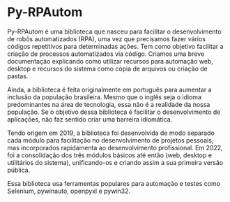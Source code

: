 # Py-RPAutom

Py-RPAutom é uma biblioteca que nasceu para facilitar o desenvolvimento de robôs automatizados (RPA), uma vez que precisamos fazer vários códigos repetitivos para determinadas ações. Tem como objetivo facilitar a criação de processos automatizados via código. Criamos uma breve documentação explicando como utilizar recursos para automação web, desktop e recursos do sistema como cópia de arquivos ou criação de pastas.

Ainda, a biblioteca é feita originalmente em português para aumentar a inclusão da população brasileira. Mesmo que o inglês seja o idioma predominantes na área de tecnologia, essa não é a realidade da nossa população. Se o objetivo dessa biblioteca é facilitar o desenvolvimento de aplicações, não faz sentido criar uma barreira idiomática.

Tendo origem em 2019, a biblioteca foi desenvolvida de modo separado cada módulo para facilitação no desenvolvimento de projetos pessoais, mas incorporados rapidamenta ao desenvolvimento profissional. Em 2022, foi a consolidação dos três módulos básicos até então (web, desktop e utilitários do sistema), unificando-os e criando assim a sua primeira versão pública.

Essa biblioteca usa ferramentas populares para automação e testes como Selenium, pywinauto, openpyxl e pywin32.
